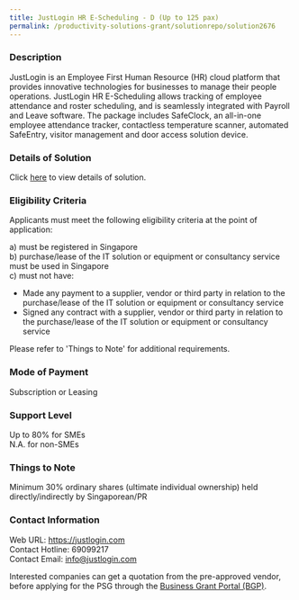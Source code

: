 ```yaml
---
title: JustLogin HR E-Scheduling - D (Up to 125 pax)
permalink: /productivity-solutions-grant/solutionrepo/solution2676
---
```


### Description

JustLogin is an Employee First Human Resource (HR) cloud platform that provides innovative technologies for businesses to manage their people operations. JustLogin HR E-Scheduling allows tracking of employee attendance and roster scheduling, and is seamlessly integrated with Payroll and Leave software. The package includes SafeClock, an all-in-one employee attendance tracker, contactless temperature scanner, automated SafeEntry, visitor management and door access solution device.

### Details of Solution

Click <a href='https://www.gobusiness.gov.sg/images/psg/Justlogin_E-Scheduling__20200766_Desensitised_Annex_3_Part_4.pdf' target='_blank' rel='noopener'>here</a> to view details of solution.

### Eligibility Criteria

Applicants must meet the following eligibility criteria at the point of application:

a) must be registered in Singapore <br>
b) purchase/lease of the IT solution or equipment or consultancy service must be used in Singapore <br>
c) must not have:
- Made any payment to a supplier, vendor or third party in relation to the purchase/lease of the IT solution or equipment or consultancy service
- Signed any contract with a supplier, vendor or third party in relation to the purchase/lease of the IT solution or equipment or consultancy service

Please refer to 'Things to Note' for additional requirements.

### Mode of Payment
Subscription or Leasing

### Support Level
Up to 80% for SMEs <br>
N.A. for non-SMEs

### Things to Note
Minimum 30% ordinary shares (ultimate individual ownership) held directly/indirectly by Singaporean/PR

### Contact Information
Web URL: https://justlogin.com <br>Contact Hotline: 69099217 <br>Contact Email: info@justlogin.com <br>

Interested companies can get a quotation from the pre-approved vendor, before applying for the PSG through the <a target='_blank' rel='noopener' href='https://www.businessgrants.gov.sg/'>Business Grant Portal (BGP)</a>.
